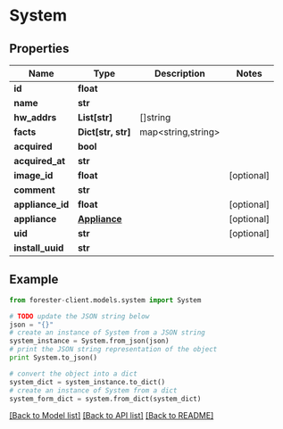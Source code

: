 # System


## Properties

Name | Type | Description | Notes
------------ | ------------- | ------------- | -------------
**id** | **float** |  | 
**name** | **str** |  | 
**hw_addrs** | **List[str]** | []string | 
**facts** | **Dict[str, str]** | map&lt;string,string&gt; | 
**acquired** | **bool** |  | 
**acquired_at** | **str** |  | 
**image_id** | **float** |  | [optional] 
**comment** | **str** |  | 
**appliance_id** | **float** |  | [optional] 
**appliance** | [**Appliance**](.md) |  | [optional] 
**uid** | **str** |  | [optional] 
**install_uuid** | **str** |  | 

## Example

```python
from forester-client.models.system import System

# TODO update the JSON string below
json = "{}"
# create an instance of System from a JSON string
system_instance = System.from_json(json)
# print the JSON string representation of the object
print System.to_json()

# convert the object into a dict
system_dict = system_instance.to_dict()
# create an instance of System from a dict
system_form_dict = system.from_dict(system_dict)
```
[[Back to Model list]](../README.md#documentation-for-models) [[Back to API list]](../README.md#documentation-for-api-endpoints) [[Back to README]](../README.md)


